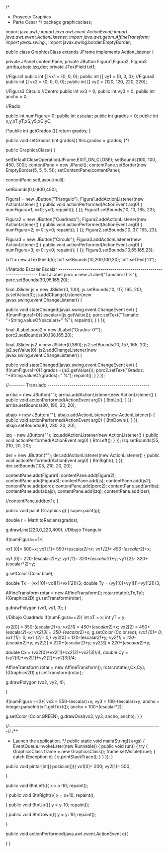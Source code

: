 /*
 * Proyecto Graphics
 * Parte Cesar
 */
package graphicsclass;

import java.awt.*;
 import java.awt.event.ActionEvent;
 import java.awt.event.ActionListener;
 import java.awt.geom.AffineTransform;
 import javax.swing.*;
 import javax.swing.border.EmptyBorder;




public class GraphicsClass extends JFrame implements ActionListener {

private JPanel contentPane;
 private JButton Figura1,Figura2, Figura3 ,arriba,abajo,izq,der;
 private JTextField txt1;

//Figura1
 public int [] vx1 = {0, 0, 0};
 public int [] vy1 = {0, 0, 0};
 //Figura2
 public int [] vx2 = {0, 0, 0, 0};
 public int [] vy2 = {120, 120, 220, 220};

//Figura3 Circulo
 //Centro
 public int vx3 = 0;
 public int vy3 = 0;
 public int ancho = 0;

//Radio

public int numFigura= 0;
 public int escalar;
 public int grados = 0;
 public int x,y,xT,yT,xS,yS,xC,yC;

/*public int getGrados (){
 return grados;
 }

public void setGrados (int grados){
 this.grados = grados;
 }*/

public GraphicsClass() {

setDefaultCloseOperation(JFrame.EXIT_ON_CLOSE);
 setBounds(100, 100, 450, 300);
 contentPane = new JPanel();
 contentPane.setBorder(new EmptyBorder(5, 5, 5, 5));
 setContentPane(contentPane);

contentPane.setLayout(null);

setBounds(0,0,800,400);

Figura1 = new JButton("Triangulo");
 Figura1.addActionListener(new ActionListener() {
 public void actionPerformed(ActionEvent arg0) {
 numFigura=1;
 x=0;
 y=0;
 repaint();
 }
 });
 Figura1.setBounds(10, 10, 165, 23);

Figura2 = new JButton("Cuadrado");
 Figura2.addActionListener(new ActionListener() {
 public void actionPerformed(ActionEvent arg0) {
 numFigura=2;
 x=0;
 y=0;
 repaint();
 }
 });
 Figura2.setBounds(10, 37, 165, 23);

Figura3 = new JButton("Circulo");
 Figura3.addActionListener(new ActionListener() {
 public void actionPerformed(ActionEvent arg0) {
 numFigura=3;
 x=0;
 y=0;
 repaint();
 }
 });
 Figura3.setBounds(10,65,165,23);

txt1 = new JTextField(5);
 txt1.setBounds(10,200,100,30);
 txt1.setText("0");

//Metodo Escalar Escalar --------------------------------------------------------------------
 final JLabel porc = new JLabel("Tamaño: 0 %");
 porc.setBounds(30,95,165,20);

final JSlider js = new JSlider(0, 100);
 js.setBounds(10, 117, 165, 20);
 js.setValue(0);
 js.addChangeListener(new javax.swing.event.ChangeListener() {

public void stateChanged(javax.swing.event.ChangeEvent evt) {
 if(numFigura!=0){
 escalar=(js.getValue());
 porc.setText("Tamaño: "+String.valueOf(escalar)+" %");
 repaint();
 }
 }
 });

final JLabel porc2 = new JLabel("Grados: 0°");
 porc2.setBounds(30,138,165,20);

final JSlider js2 = new JSlider(0,360);
 js2.setBounds(10, 157, 165, 20);
 js2.setValue(0);
 js2.addChangeListener(new javax.swing.event.ChangeListener() {

public void stateChanged(javax.swing.event.ChangeEvent evt) {
 if(numFigura!=0){
 grados =(js2.getValue());
 porc2.setText("Grados: "+String.valueOf(grados)+" %");
 repaint();
 }
 }
 });

//-------- Translado ---------------------------------------------------

arriba = new JButton("");
 arriba.addActionListener(new ActionListener() {
 public void actionPerformed(ActionEvent arg0) {
 BtnUp();
 }
 });
 arriba.setBounds(80, 190, 20, 20);

abajo = new JButton("");
 abajo.addActionListener(new ActionListener() {
 public void actionPerformed(ActionEvent arg0) {
 BtnDown();
 }
 });
 abajo.setBounds(80, 230, 20, 20);

izq = new JButton("");
 izq.addActionListener(new ActionListener() {
 public void actionPerformed(ActionEvent arg0) {
 BtnLeft();
 }
 });
 izq.setBounds(55, 210, 20, 20);

der = new JButton("");
 der.addActionListener(new ActionListener() {
 public void actionPerformed(ActionEvent arg0) {
 BtnRight();
 }
 });
 der.setBounds(105, 210, 20, 20);

contentPane.add(Figura1);
 contentPane.add(Figura2);
 contentPane.add(Figura3);
 contentPane.add(js);
 contentPane.add(js2);
 contentPane.add(porc);
 contentPane.add(porc2);
 contentPane.add(arriba);
 contentPane.add(abajo);
 contentPane.add(izq);
 contentPane.add(der);

//contentPane.add(txt1);
 }

public void paint (Graphics g)
 {
super.paint(g);

double r = Math.toRadians(grados);

g.drawLine(220,0,220,400);
 //Dibujo Triangulo

if(numFigura==1){

 vx1 [0]= 500+x;
 vx1 [1]= 550+(escalar*2)+x;
 vx1 [2]= 450-(escalar*2)+x;

 vy1 [0]= 220-(escalar*2)+y;
 vy1 [1]= 320+(escalar*2)+y;
 vy1 [2]= 320+(escalar*2)+y;

g.setColor (Color.blue);

double Tx = (vx1[0]+vx1[1]+vx1[2])/3;
 double Ty = (vy1[0]+vy1[1]+vy1[2])/3;

AffineTransform rotar = new AffineTransform();
 rotar.rotate(r,Tx,Ty);
 ((Graphics2D) g).setTransform(rotar);

g.drawPolygon (vx1, vy1, 3);
 }

//Dibujo Cuadrado
 if(numFigura==2){
 int xT = x;
 int yT = y;

vx2[0] = 350-(escalar*2)+x;
 vx2[1] = 450+(escalar*2)+x;
 vx2[2] = 450+(escalar*2)+x;
 vx2[3] = 350-(escalar*2)+x;
 g.setColor (Color.red);
 /*vx1 [0]= 0;
 vx1 [1]= 0;
 vx1 [2]= 0;*/
 vy2[0] = 120-(escalar*2)+y;
 vy2[1] = 120-(escalar*2)+y;
 vy2[2] = 220+(escalar*2)+y;
 vy2[3] = 220+(escalar*2)+y;

double Cx = (vx2[0]+vx2[1]+vx2[2]+vx2[3])/4;
 double Cy = (vy2[0]+vy2[1]+vy2[2]+vy2[3])/4;

AffineTransform rotar = new AffineTransform();
 rotar.rotate(r,Cx,Cy);
 ((Graphics2D) g).setTransform(rotar);

g.drawPolygon (vx2, vy2, 4);

}

if(numFigura ==3){
 vx3 = 550-(escalar)+x;
 vy3 = 100-(escalar)+y;
 ancho = Integer.parseInt(txt1.getText());
 ancho = 100+(escalar*2);

g.setColor (Color.GREEN);
 g.drawOval(vx3, vy3, ancho, ancho);
 }
 }

//----------------------------------------------------------------------------//
 /**
 * Launch the application.
 */
 public static void main(String[] args) {
 EventQueue.invokeLater(new Runnable() {
 public void run() {
 try {
 GraphicsClass frame = new GraphicsClass();
 frame.setVisible(true);
 } catch (Exception e) {
 e.printStackTrace();
 }
 }
 });
 }
 
 public void pintar(int[] posicion[]){
     vx1[0]= 200;
     vy2[1]= 500;
     

 }
 
 public void BtnLeft(){
     x = x-10;
    repaint();

 }
 public void BtnRight(){
     x = x+10;
    repaint();

 } 
 public void BtnUp(){
     y = y-10;
    repaint();

 } 
  public void BtnDown(){
     y = y+10;
    repaint();

 } 
 
 public void actionPerformed(java.awt.event.ActionEvent e){

 }
 }

